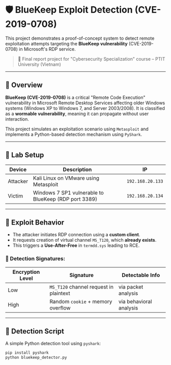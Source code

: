 # 🛡️ BlueKeep Exploit Detection (CVE-2019-0708)

This project demonstrates a proof-of-concept system to detect remote exploitation attempts targeting the **BlueKeep vulnerability** (CVE-2019-0708) in Microsoft's RDP service.

> 📝 Final report project for "Cybersecurity Specialization" course – PTIT University (Vietnam)

---

## 📌 Overview

**BlueKeep (CVE-2019-0708)** is a critical "Remote Code Execution" vulnerability in Microsoft Remote Desktop Services affecting older Windows systems (Windows XP to Windows 7, and Server 2003/2008). It is classified as a **wormable vulnerability**, meaning it can propagate without user interaction.

This project simulates an exploitation scenario using `Metasploit` and implements a Python-based detection mechanism using `PyShark`.

---

## 🧪 Lab Setup

| Device       | Description                                         | IP              |
|--------------|-----------------------------------------------------|-----------------|
| Attacker     | Kali Linux on VMware using Metasploit               | `192.168.20.133` |
| Victim       | Windows 7 SP1 vulnerable to BlueKeep (RDP port 3389) | `192.168.20.134` |

---

## 🚨 Exploit Behavior

- The attacker initiates RDP connection using a **custom client**.
- It requests creation of virtual channel `MS_T120`, which **already exists**.
- This triggers a **Use-After-Free** in `termdd.sys` leading to RCE.

### 🧩 Detection Signatures:

| Encryption Level | Signature                             | Detectable Info     |
|------------------|----------------------------------------|----------------------|
| Low              | `MS_T120` channel request in plaintext | via packet analysis  |
| High             | Random `cookie` + memory overflow      | via behavioral analysis |

---

## 🐍 Detection Script

A simple Python detection tool using `pyshark`:

```bash
pip install pyshark
python bluekeep_detector.py
